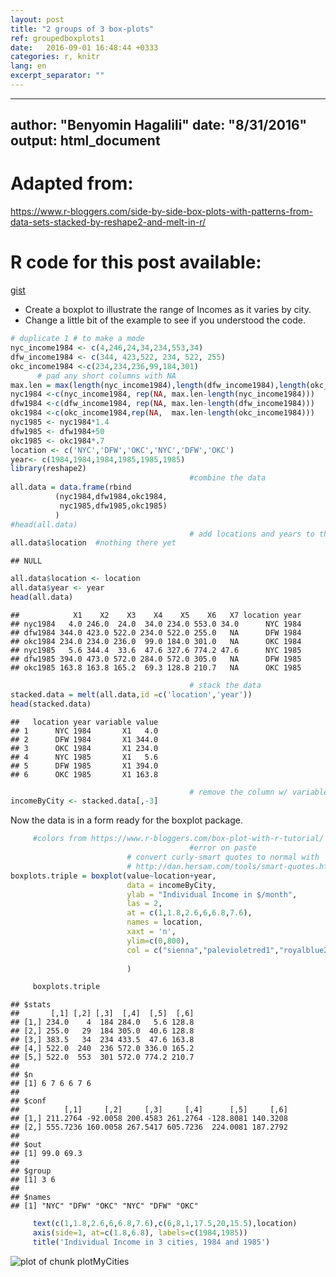 ```yaml
---
layout: post
title: "2 groups of 3 box-plots"
ref: groupedboxplots1
date:   2016-09-01 16:48:44 +0333
categories: r, knitr
lang: en
excerpt_separator: ""
---
```



---
author: "Benyomin Hagalili"
date: "8/31/2016"
output: html_document
---

# Adapted from:
https://www.r-bloggers.com/side-by-side-box-plots-with-patterns-from-data-sets-stacked-by-reshape2-and-melt-in-r/
# R code for this post available:
[gist](https://gist.github.com/paynito/878bc5e151ca134f823013194ebe5020)
* Create a boxplot to illustrate the range of Incomes 
as it varies by city.
* Change a little bit of the example to see if you understood the code.

```r
# duplicate 1 # to make a mode
nyc_income1984 <- c(4,246,24,34,234,553,34)
dfw_income1984 <- c(344, 423,522, 234, 522, 255)
okc_income1984 <-c(234,234,236,99,184,301)
      # pad any short columns with NA
max.len = max(length(nyc_income1984),length(dfw_income1984),length(okc_income1984))
nyc1984 <-c(nyc_income1984, rep(NA, max.len-length(nyc_income1984)))
dfw1984 <-c(dfw_income1984, rep(NA, max.len-length(dfw_income1984)))
okc1984 <-c(okc_income1984,rep(NA,  max.len-length(okc_income1984)))
nyc1985 <- nyc1984*1.4
dfw1985 <- dfw1984+50
okc1985 <- okc1984*.7
location <- c('NYC','DFW','OKC','NYC','DFW','OKC')
year<- c(1984,1984,1984,1985,1985,1985)
library(reshape2)
                                        #combine the data
all.data = data.frame(rbind
          (nyc1984,dfw1984,okc1984,
           nyc1985,dfw1985,okc1985)
          )
#head(all.data)
                                        # add locations and years to the data
all.data$location  #nothing there yet
```

```
## NULL
```

```r
all.data$location <- location
all.data$year <- year
head(all.data)
```

```
##            X1    X2    X3    X4    X5    X6   X7 location year
## nyc1984   4.0 246.0  24.0  34.0 234.0 553.0 34.0      NYC 1984
## dfw1984 344.0 423.0 522.0 234.0 522.0 255.0   NA      DFW 1984
## okc1984 234.0 234.0 236.0  99.0 184.0 301.0   NA      OKC 1984
## nyc1985   5.6 344.4  33.6  47.6 327.6 774.2 47.6      NYC 1985
## dfw1985 394.0 473.0 572.0 284.0 572.0 305.0   NA      DFW 1985
## okc1985 163.8 163.8 165.2  69.3 128.8 210.7   NA      OKC 1985
```

```r
                                        # stack the data
stacked.data = melt(all.data,id =c('location','year'))
head(stacked.data)
```

```
##   location year variable value
## 1      NYC 1984       X1   4.0
## 2      DFW 1984       X1 344.0
## 3      OKC 1984       X1 234.0
## 4      NYC 1985       X1   5.6
## 5      DFW 1985       X1 394.0
## 6      OKC 1985       X1 163.8
```

```r
                                        # remove the column w/ variable name
incomeByCity <- stacked.data[,-3]
```
Now the data is in a form ready for the boxplot package.

```r
     #colors from https://www.r-bloggers.com/box-plot-with-r-tutorial/
                                        #error on paste
                          # convert curly-smart quotes to normal with
                          # http://dan.hersam.com/tools/smart-quotes.html
boxplots.triple = boxplot(value~location+year,
                          data = incomeByCity,
                          ylab = "Individual Income in $/month",
                          las = 2,
                          at = c(1,1.8,2.6,6,6.8,7.6),
                          names = location,
                          xaxt = 'n',
                          ylim=c(0,800),
                          col = c("sienna","palevioletred1","royalblue2","sienna","palevioletred1","royalblue2")
                          
                          )

     boxplots.triple
```

```
## $stats
##       [,1] [,2] [,3]  [,4]  [,5]  [,6]
## [1,] 234.0    4  184 284.0   5.6 128.8
## [2,] 255.0   29  184 305.0  40.6 128.8
## [3,] 383.5   34  234 433.5  47.6 163.8
## [4,] 522.0  240  236 572.0 336.0 165.2
## [5,] 522.0  553  301 572.0 774.2 210.7
## 
## $n
## [1] 6 7 6 6 7 6
## 
## $conf
##          [,1]     [,2]     [,3]     [,4]      [,5]     [,6]
## [1,] 211.2764 -92.0058 200.4583 261.2764 -128.8081 140.3208
## [2,] 555.7236 160.0058 267.5417 605.7236  224.0081 187.2792
## 
## $out
## [1] 99.0 69.3
## 
## $group
## [1] 3 6
## 
## $names
## [1] "NYC" "DFW" "OKC" "NYC" "DFW" "OKC"
```

```r
     text(c(1,1.8,2.6,6,6.8,7.6),c(6,8,1,17.5,20,15.5),location)
     axis(side=1, at=c(1.8,6.8), labels=c(1984,1985))
     title('Individual Income in 3 cities, 1984 and 1985')       
```

![plot of chunk plotMyCities](http://i.imgur.com/ddqO6k0.png)
